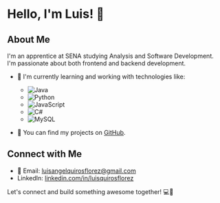 # Hello, I'm Luis! 👋

## About Me
I'm an apprentice at SENA studying Analysis and Software Development. I'm passionate about both frontend and backend development.

- 🌱 I'm currently learning and working with technologies like:
  - ![Java](https://img.shields.io/badge/-Java-orange)
  - ![Python](https://img.shields.io/badge/-Python-blue)
  - ![JavaScript](https://img.shields.io/badge/-JavaScript-yellow)
  - ![C#](https://img.shields.io/badge/-C%23-green)
  - ![MySQL](https://img.shields.io/badge/-MySQL-lightgrey)

- 🔭 You can find my projects on [GitHub](https://github.com/Ludoviko451).

## Connect with Me
- 📧 Email: luisangelquirosflorez@gmail.com
- LinkedIn: [linkedin.com/in/luisquirosflorez](https://www.linkedin.com/in/luisquirosflorez)

Let's connect and build something awesome together! 💻🚀
